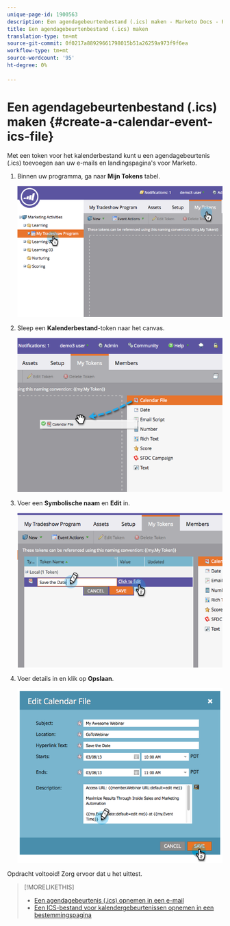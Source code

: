 ```yaml
---
unique-page-id: 1900563
description: Een agendagebeurtenbestand (.ics) maken - Marketo Docs - Productdocumentatie
title: Een agendagebeurtenbestand (.ics) maken
translation-type: tm+mt
source-git-commit: 0f0217a88929661798015b51a26259a973f9f6ea
workflow-type: tm+mt
source-wordcount: '95'
ht-degree: 0%

---
```



# Een agendagebeurtenbestand (.ics) maken {#create-a-calendar-event-ics-file}

Met een token voor het kalenderbestand kunt u een agendagebeurtenis (.ics) toevoegen aan uw e-mails en landingspagina&#39;s voor Marketo.

1. Binnen uw programma, ga naar **Mijn Tokens** tabel.

   ![](assets/image2014-9-11-15-3a33-3a27.png)

1. Sleep een **Kalenderbestand**-token naar het canvas.

   ![](assets/image2014-9-11-15-3a34-3a0.png)

1. Voer een **Symbolische naam** en **Edit** in.

   ![](assets/image2014-9-11-15-3a34-3a10.png)

1. Voer details in en klik op **Opslaan**.

   ![](assets/image2014-9-11-15-3a34-3a16.png)

Opdracht voltooid! Zorg ervoor dat u het uittest.

>[!MORELIKETHIS]
>
>* [Een agendagebeurtenis (.ics) opnemen in een e-mail](/help/marketo/product-docs/email-marketing/general/functions-in-the-editor/include-a-calendar-event-ics-in-an-email.md)
>* [Een ICS-bestand voor kalendergebeurtenissen opnemen in een bestemmingspagina](/help/marketo/product-docs/demand-generation/landing-pages/personalizing-landing-pages/include-a-calendar-event-ics-file-in-a-landing-page.md)


